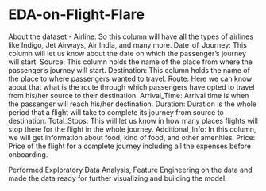 # EDA-on-Flight-Flare

About the dataset -
Airline: So this column will have all the types of airlines like Indigo, Jet Airways, Air India, and many more.
Date_of_Journey: This column will let us know about the date on which the passenger’s journey will start.
Source: This column holds the name of the place from where the passenger’s journey will start.
Destination: This column holds the name of the place to where passengers wanted to travel.
Route: Here we can know about that what is the route through which passengers have opted to travel from his/her source to their destination.
Arrival_Time: Arrival time is when the passenger will reach his/her destination.
Duration: Duration is the whole period that a flight will take to complete its journey from source to destination.
Total_Stops: This will let us know in how many places flights will stop there for the flight in the whole journey.
Additional_Info: In this column, we will get information about food, kind of food, and other amenities.
Price: Price of the flight for a complete journey including all the expenses before onboarding.

Performed Exploratory Data Analysis, Feature Engineering on the data and made the data ready for further visualizing and building the model. 
